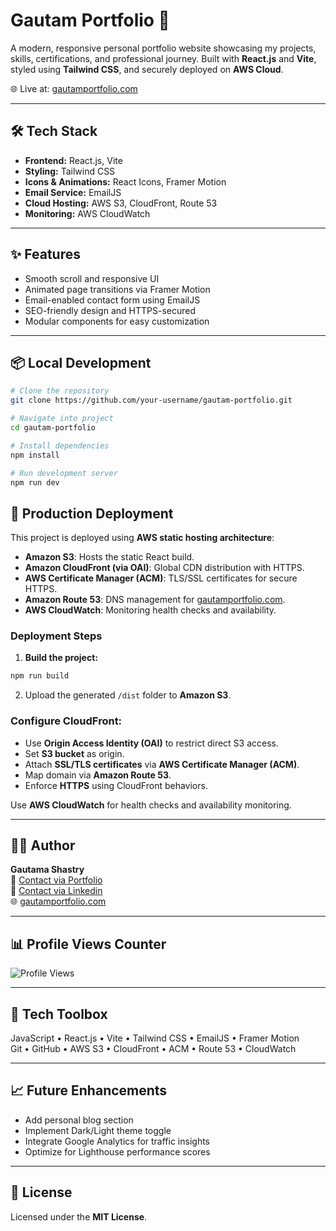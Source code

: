 # Gautam Portfolio 🚀

A modern, responsive personal portfolio website showcasing my projects, skills, certifications, and professional journey. Built with **React.js** and **Vite**, styled using **Tailwind CSS**, and securely deployed on **AWS Cloud**.

🌐 Live at: [gautamportfolio.com](https://gautamportfolio.com/)

---

## 🛠️ Tech Stack

- **Frontend:** React.js, Vite
- **Styling:** Tailwind CSS
- **Icons & Animations:** React Icons, Framer Motion
- **Email Service:** EmailJS
- **Cloud Hosting:** AWS S3, CloudFront, Route 53
- **Monitoring:** AWS CloudWatch

---

## ✨ Features

- Smooth scroll and responsive UI
- Animated page transitions via Framer Motion
- Email-enabled contact form using EmailJS
- SEO-friendly design and HTTPS-secured
- Modular components for easy customization

---

## 📦 Local Development

```bash
# Clone the repository
git clone https://github.com/your-username/gautam-portfolio.git

# Navigate into project
cd gautam-portfolio

# Install dependencies
npm install

# Run development server
npm run dev
```

## 🚀 Production Deployment

This project is deployed using **AWS static hosting architecture**:

- **Amazon S3**: Hosts the static React build.
- **Amazon CloudFront (via OAI)**: Global CDN distribution with HTTPS.
- **AWS Certificate Manager (ACM)**: TLS/SSL certificates for secure HTTPS.
- **Amazon Route 53**: DNS management for [gautamportfolio.com](https://gautamportfolio.com/).
- **AWS CloudWatch**: Monitoring health checks and availability.

### Deployment Steps

1. **Build the project:**

```bash
npm run build
```

2. Upload the generated `/dist` folder to **Amazon S3**.

### Configure CloudFront:

- Use **Origin Access Identity (OAI)** to restrict direct S3 access.
- Set **S3 bucket** as origin.
- Attach **SSL/TLS certificates** via **AWS Certificate Manager (ACM)**.
- Map domain via **Amazon Route 53**.
- Enforce **HTTPS** using CloudFront behaviors.

Use **AWS CloudWatch** for health checks and availability monitoring.

---

## 👨‍💻 Author

**Gautama Shastry**  
📧 [Contact via Portfolio](https://gautamportfolio.com/#contact)  
📧 [Contact via Linkedin](https://linkedin.com/in/satya2603)  
🌐 [gautamportfolio.com](https://gautamportfolio.com/)

---

## 📊 Profile Views Counter

![Profile Views](https://komarev.com/ghpvc/?username=your-github-username&style=flat-square)

---

## 🧰 Tech Toolbox

JavaScript • React.js • Vite • Tailwind CSS • EmailJS • Framer Motion  
Git • GitHub • AWS S3 • CloudFront • ACM • Route 53 • CloudWatch

---

## 📈 Future Enhancements

- Add personal blog section
- Implement Dark/Light theme toggle
- Integrate Google Analytics for traffic insights
- Optimize for Lighthouse performance scores

---

## 📄 License

Licensed under the **MIT License**.
